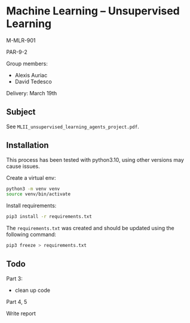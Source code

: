 # Machine Learning – Unsupervised Learning

M-MLR-901

PAR-9-2

Group members:
- Alexis Auriac
- David Tedesco

Delivery: March 19th

## Subject

See ```MLII_unsupervised_learning_agents_project.pdf```.

## Installation

This process has been tested with python3.10, using other versions may cause issues.

Create a virtual env:
```bash
python3 -m venv venv
source venv/bin/activate
```

Install requirements:
```bash
pip3 install -r requirements.txt
```

The ```requirements.txt``` was created and should be updated using the following command:
```bash
pip3 freeze > requirements.txt
```

## Todo

Part 3:
- clean up code

Part 4, 5

Write report
